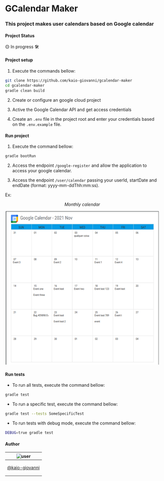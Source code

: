 # GCalendar Maker

### This project makes user calendars based on Google calendar

#### Project Status

🟡 In progress ️🛠️

#### Project setup

1. Execute the commands bellow:

```bash
git clone https://github.com/kaio-giovanni/gcalendar-maker 
cd gcalendar-maker
gradle clean build
```

2. Create or configure an google cloud project

3. Active the Google Calendar API and get access credentials

4. Create an `.env` file in the project root and enter your credentials based on the `.env.example` file.

#### Run project

1. Execute the command bellow:

```bash
gradle bootRun
```

2. Access the endpoint `/google-register` and allow the application to access your google calendar.

3. Access the endpoint `/user/calendar` passing your userId, startDate and endDate (format: yyyy-mm-ddThh:mm:ss).

Ex:
<div align="center">
    <p>
        <i>Monthly calendar</i>
    </p>
    <p>
        <img width="500" height="500" alt="Monthly calendar" src="./screenshots/MonthlyCalendar.png">
    </p>
</div>

#### Run tests

- To run all tests, execute the command bellow:

```bash
gradle test
```

- To run a specific test, execute the command bellow:

```bash
gradle test --tests SomeSpecificTest
```

- To run tests with debug mode, execute the command bellow:

```bash
DEBUG=true gradle test
```

#### Author

| ![user](https://avatars1.githubusercontent.com/u/64810260?v=4&s=150) |
| ----------------------------- |
| <p align="center"> <a href="https://github.com/kaio-giovanni"> @kaio-giovanni </a> </p>|



